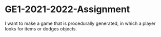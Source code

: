 # GE1-2021-2022-Assignment
I want to make a game that is procedurally generated, in which a player looks for items or dodges objects.
